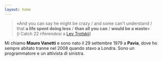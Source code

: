```yaml
---
layout: home
---
```

>«And you can say he might be crazy / and some can't understand /\
>that **a life spent doing less** / **than all you can** / **would be a waste**»\
>(i Catch 22 riferendosi a [Lev Trotskij](https://trotsky.net/))

Mi chiamo **Mauro Vanetti** e sono nato il 29 settembre 1979 a **Pavia**, dove ho sempre abitato tranne nel 2008 quando stavo a Londra.
Sono un programmatore e un attivista di sinistra.

